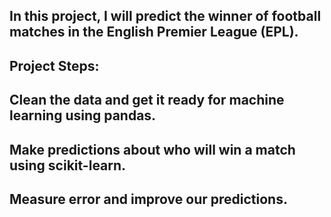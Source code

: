 In this project, I will predict the winner of football matches in the English Premier League (EPL).
--------------------------------------------------------------------------------------------------------------------------------------------------------
Project Steps:
--------------------------------------------------------------------------------------------------------------------------------------------------------
Clean the data and get it ready for machine learning using pandas.
--------------------------------------------------------------------------------------------------------------------------------------------------------
Make predictions about who will win a match using scikit-learn.
--------------------------------------------------------------------------------------------------------------------------------------------------------
Measure error and improve our predictions.		
--------------------------------------------------------------------------------------------------------------------------------------------------------
